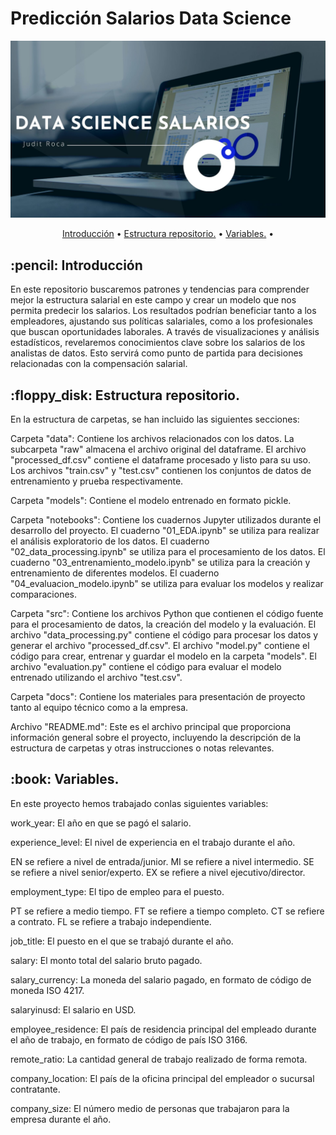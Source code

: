 # Predicción Salarios Data Science

![portada](Data/Portada2.jpg)

<p align="center">
  <a href="#Introducción">Introducción</a> •
  <a href="#Estructura-repositorio.">Estructura repositorio.</a> •
  <a href="#Variables.">Variables.</a> •
</p>  



<h2 id="Introducción"> :pencil: Introducción</h2>

En este repositorio buscaremos patrones y tendencias para comprender mejor la estructura salarial en este campo y crear un modelo que nos permita predecir los salarios. Los resultados podrían beneficiar tanto a los empleadores, ajustando sus políticas salariales, como a los profesionales que buscan oportunidades laborales. A través de visualizaciones y análisis estadísticos, revelaremos conocimientos clave sobre los salarios de los analistas de datos. Esto servirá como punto de partida para decisiones relacionadas con la compensación salarial.



<h2 id="Estructura-repositorio."> :floppy_disk: Estructura repositorio.</h2>

En la estructura de carpetas, se han incluido las siguientes secciones:

Carpeta "data": Contiene los archivos relacionados con los datos. La subcarpeta "raw" almacena el archivo original del dataframe. El archivo "processed_df.csv" contiene el dataframe procesado y listo para su uso. Los archivos "train.csv" y "test.csv" contienen los conjuntos de datos de entrenamiento y prueba respectivamente.

Carpeta "models": Contiene el modelo entrenado en formato pickle.

Carpeta "notebooks": Contiene los cuadernos Jupyter utilizados durante el desarrollo del proyecto. El cuaderno "01_EDA.ipynb" se utiliza para realizar el análisis exploratorio de los datos. El cuaderno "02_data_processing.ipynb" se utiliza para el procesamiento de los datos. El cuaderno "03_entrenamiento_modelo.ipynb" se utiliza para la creación y entrenamiento de diferentes modelos. El cuaderno "04_evaluacion_modelo.ipynb" se utiliza para evaluar los modelos y realizar comparaciones.

Carpeta "src": Contiene los archivos Python que contienen el código fuente para el procesamiento de datos, la creación del modelo y la evaluación. El archivo "data_processing.py" contiene el código para procesar los datos y generar el archivo "processed_df.csv". El archivo "model.py" contiene el código para crear, entrenar y guardar el modelo en la carpeta "models". El archivo "evaluation.py" contiene el código para evaluar el modelo entrenado utilizando el archivo "test.csv".

Carpeta "docs": Contiene los materiales para presentación de proyecto tanto al equipo técnico como a la empresa.

Archivo "README.md": Este es el archivo principal que proporciona información general sobre el proyecto, incluyendo la descripción de la estructura de carpetas y otras instrucciones o notas relevantes.


<h2 id="Variables"> :book: Variables.</h2>

En este proyecto hemos trabajado conlas siguientes variables:

work_year: El año en que se pagó el salario.

experience_level: El nivel de experiencia en el trabajo durante el año.

EN se refiere a nivel de entrada/junior.
MI se refiere a nivel intermedio.
SE se refiere a nivel senior/experto.
EX se refiere a nivel ejecutivo/director.

employment_type: El tipo de empleo para el puesto.

PT se refiere a medio tiempo.
FT se refiere a tiempo completo.
CT se refiere a contrato.
FL se refiere a trabajo independiente.

job_title: El puesto en el que se trabajó durante el año.

salary: El monto total del salario bruto pagado.

salary_currency: La moneda del salario pagado, en formato de código de moneda ISO 4217.

salaryinusd: El salario en USD.

employee_residence: El país de residencia principal del empleado durante el año de trabajo, en formato de código de país ISO 3166.

remote_ratio: La cantidad general de trabajo realizado de forma remota.

company_location: El país de la oficina principal del empleador o sucursal contratante.

company_size: El número medio de personas que trabajaron para la empresa durante el año.

